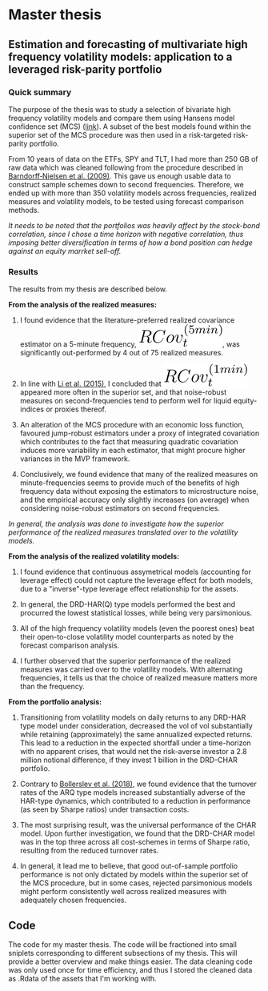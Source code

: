 # Master thesis

## Estimation and forecasting of multivariate high frequency volatility models: application to a leveraged risk-parity portfolio 

### Quick summary

The purpose of the thesis was to study a selection of bivariate high frequency volatility models and compare them using Hansens model confidence set (MCS) ([link](https://onlinelibrary.wiley.com/doi/pdf/10.3982/ECTA5771?casa_token=Zy0wE0wmFTQAAAAA:_OPaHsOkFadekMMWs7F6nmTxUmX7_ej5r6oBKDVzV8nWK849XUdTsb6gLeCaeTD9l-l3AC9x3yi6d1o)). A subset of the best models found within the superior set of the MCS procedure was then used in a risk-targeted risk-parity portfolio. 

From 10 years of data on the ETFs, SPY and TLT, I had more than 250 GB of raw data which was cleaned following from the procedure described in [Barndorff‐Nielsen et al. (2009)](https://academic.oup.com/ectj/article/12/3/C1/5061260?casa_token=JHbSnyQ9xa4AAAAA:oZ6WLWvC91FcyD9WKwB_JYrB4HEPpHQFj2sTSFDvBqmmoxowoHVD-ASOuo5nu_AnCXairSkzLb8K). This gave us enough usable data to construct sample schemes down to second frequencies. Therefore, we ended up with more than 350 volatility models across frequencies, realized measures and volatility models, to be tested using forecast comparison methods.  

*It needs to be noted that the portfolios was heavily affect by the stock-bond correlation, since I chose a time horizon with negative correlation, thus imposing better diversification in terms of how a bond position can hedge against an equity marrket sell-off.*  

### Results
The results from my thesis are described below.

**From the analysis of the realized measures:**

1. I found evidence that the literature-preferred realized covariance estimator on a 5-minute frequency, <img src="images/rcov5min.svg" />, was significantly out-performed by 4 out of 75 realized measures. 

2. In line with [Li et al. (2015)](https://www.sciencedirect.com/science/article/pii/S0304407615000329?casa_token=75e1b--a2ZoAAAAA:78E3kAVjp7QY3u8CKwHe-vEG7tprV26zJHp0W6VgIMiTNlWuKXElk98cCXTOPtKLSms4VJZ6bw), I concluded that <img src="images/rcov1min.svg" /> appeared more often in the superior set, and that noise-robust measures on second-frequencies tend to perform well for liquid equity-indices or proxies thereof.

3. An alteration of the MCS procedure with an economic loss function, favoured jump-robust estimators under a proxy of integrated covariation which contributes to the fact that measuring quadratic covariation induces more variability in each estimator, that might procure higher variances in the MVP framework.

4. Conclusively, we found evidence that many of the realized measures on minute-frequencies seems to provide much of the benefits of high frequency data without exposing the estimators to microstructure noise, and the empirical accuracy only slightly increases (on average) when considering noise-robust estimators on second frequencies. 

*In general, the analysis was done to investigate how the superior performance of the realized measures translated over to the volatility models.*

**From the analysis of the realized volatility models:**

1. I found evidence that continuous assymetrical models (accounting for leverage effect) could not 
capture the leverage effect for both models, due to a "inverse"-type leverage effect relationship 
for the assets. 

2. In general, the DRD-HAR(Q) type models performed the best and procurred the lowest statistical losses, while being very parsimonious. 

3. All of the high frequency volatility models (even the poorest ones) beat their open-to-close volatility model counterparts as noted by the forecast comparison analysis. 

4. I further observed that the superior performance of the realized measures was carried over to the volatility models. With alternating frequencies, it tells us that the choice of realized measure matters more than the frequency.

**From the portfolio analysis:**

1. Transitioning from volatility models on daily returns to any DRD-HAR type model under consideration, decreased the vol of vol substantially while retaining (approximately) the same annualized expected returns. This lead to a reduction in the expected shortfall under a time-horizon with no apparent crises, that would net the risk-averse investor a 2.8 million notional difference, if they invest 1 billion in the DRD-CHAR portfolio.

2. Contrary to [Bollerslev et al. (2018)](https://www.sciencedirect.com/science/article/pii/S0304407618301180?casa_token=gJ0dxNPfv2IAAAAA:LKASCIaIPZdJAR1CraKd3yu-8ljjr2fufoFVCrmlnOW9mJ9pNzZcTR2RfpI4QgvTwlre9KUAfA), we found evidence that the turnover rates of the ARQ type models increased substantially adverse of the HAR-type dynamics, which contributed to a reduction in performance (as seen by Sharpe ratios) under transaction costs. 

3. The most surprising result, was the universal performance of the CHAR model. Upon further investigation, we found that the DRD-CHAR model was in the top three across all cost-schemes in terms of Sharpe ratio, resulting 
from the reduced turnover rates.

4. In general, it lead me to believe, that good out-of-sample portfolio performance is not only dictated by models within the superior set of the MCS procedure, but in some cases, rejected parsimonious models might perform consistently well across realized measures with adequately chosen frequencies. 


## Code


The code for my master thesis. The code will be fractioned into small sniplets corresponding to different subsections of my thesis. This will provide a better overview and make things easier. The data cleaning code was only used once for time efficiency, and thus I stored the cleaned data as .Rdata of the assets that I'm working with.  